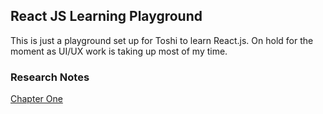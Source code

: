 ## React JS Learning Playground
This is just a playground set up for Toshi to learn React.js. On hold for the moment as UI/UX work is taking up most of my time.

### Research Notes
[Chapter One](notes.md)
